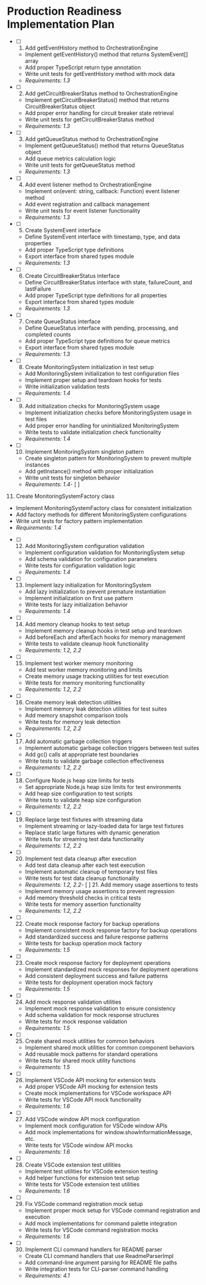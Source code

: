 # Production Readiness Implementation Plan

- [ ] 1. Add getEventHistory method to OrchestrationEngine

  - Implement getEventHistory() method that returns SystemEvent[] array
  - Add proper TypeScript return type annotation
  - Write unit tests for getEventHistory method with mock data
  - _Requirements: 1.3_

- [ ] 2. Add getCircuitBreakerStatus method to OrchestrationEngine
  - Implement getCircuitBreakerStatus() method that returns CircuitBreakerStatus object
  - Add proper error handling for circuit breaker state retrieval
  - Write unit tests for getCircuitBreakerStatus method
  - _Requirements: 1.3_

- [ ] 3. Add getQueueStatus method to OrchestrationEngine
  - Implement getQueueStatus() method that returns QueueStatus object
  - Add queue metrics calculation logic
  - Write unit tests for getQueueStatus method
  - _Requirements: 1.3_

- [ ] 4. Add event listener method to OrchestrationEngine
  - Implement on(event: string, callback: Function) event listener method
  - Add event registration and callback management
  - Write unit tests for event listener functionality
  - _Requirements: 1.3_

- [ ] 5. Create SystemEvent interface
  - Define SystemEvent interface with timestamp, type, and data properties
  - Add proper TypeScript type definitions
  - Export interface from shared types module
  - _Requirements: 1.3_

- [ ] 6. Create CircuitBreakerStatus interface
  - Define CircuitBreakerStatus interface with state, failureCount, and lastFailure
  - Add proper TypeScript type definitions for all properties
  - Export interface from shared types module
  - _Requirements: 1.3_

- [ ] 7. Create QueueStatus interface
  - Define QueueStatus interface with pending, processing, and completed counts
  - Add proper TypeScript type definitions for queue metrics
  - Export interface from shared types module
  - _Requirements: 1.3_

- [ ] 8. Create MonitoringSystem initialization in test setup
  - Add MonitoringSystem initialization to test configuration files
  - Implement proper setup and teardown hooks for tests
  - Write initialization validation tests
  - _Requirements: 1.4_

- [ ] 9. Add initialization checks for MonitoringSystem usage
  - Implement initialization checks before MonitoringSystem usage in test files
  - Add proper error handling for uninitialized MonitoringSystem
  - Write tests to validate initialization check functionality
  - _Requirements: 1.4_

- [ ] 10. Implement MonitoringSystem singleton pattern
  - Create singleton pattern for MonitoringSystem to prevent multiple instances
  - Add getInstance() method with proper initialization
  - Write unit tests for singleton behavior
  - _Requirements: 1.4_- [ ] 
11. Create MonitoringSystemFactory class
  - Implement MonitoringSystemFactory class for consistent initialization
  - Add factory methods for different MonitoringSystem configurations
  - Write unit tests for factory pattern implementation
  - _Requirements: 1.4_

- [ ] 12. Add MonitoringSystem configuration validation
  - Implement configuration validation for MonitoringSystem setup
  - Add schema validation for configuration parameters
  - Write tests for configuration validation logic
  - _Requirements: 1.4_

- [ ] 13. Implement lazy initialization for MonitoringSystem
  - Add lazy initialization to prevent premature instantiation
  - Implement initialization on first use pattern
  - Write tests for lazy initialization behavior
  - _Requirements: 1.4_

- [ ] 14. Add memory cleanup hooks to test setup
  - Implement memory cleanup hooks in test setup and teardown
  - Add beforeEach and afterEach hooks for memory management
  - Write tests to validate cleanup hook functionality
  - _Requirements: 1.2, 2.2_

- [ ] 15. Implement test worker memory monitoring
  - Add test worker memory monitoring and limits
  - Create memory usage tracking utilities for test execution
  - Write tests for memory monitoring functionality
  - _Requirements: 1.2, 2.2_

- [ ] 16. Create memory leak detection utilities
  - Implement memory leak detection utilities for test suites
  - Add memory snapshot comparison tools
  - Write tests for memory leak detection
  - _Requirements: 1.2, 2.2_

- [ ] 17. Add automatic garbage collection triggers
  - Implement automatic garbage collection triggers between test suites
  - Add gc() calls at appropriate test boundaries
  - Write tests to validate garbage collection effectiveness
  - _Requirements: 1.2, 2.2_

- [ ] 18. Configure Node.js heap size limits for tests
  - Set appropriate Node.js heap size limits for test environments
  - Add heap size configuration to test scripts
  - Write tests to validate heap size configuration
  - _Requirements: 1.2, 2.2_

- [ ] 19. Replace large test fixtures with streaming data
  - Implement streaming or lazy-loaded data for large test fixtures
  - Replace static large fixtures with dynamic generation
  - Write tests for streaming test data functionality
  - _Requirements: 1.2, 2.2_

- [ ] 20. Implement test data cleanup after execution
  - Add test data cleanup after each test execution
  - Implement automatic cleanup of temporary test files
  - Write tests for test data cleanup functionality
  - _Requirements: 1.2, 2.2_- [ ] 21.
 Add memory usage assertions to tests
  - Implement memory usage assertions to prevent regression
  - Add memory threshold checks in critical tests
  - Write tests for memory assertion functionality
  - _Requirements: 1.2, 2.2_

- [ ] 22. Create mock response factory for backup operations
  - Implement consistent mock response factory for backup operations
  - Add standardized success and failure response patterns
  - Write tests for backup operation mock factory
  - _Requirements: 1.5_

- [ ] 23. Create mock response factory for deployment operations
  - Implement standardized mock responses for deployment operations
  - Add consistent deployment success and failure patterns
  - Write tests for deployment operation mock factory
  - _Requirements: 1.5_

- [ ] 24. Add mock response validation utilities
  - Implement mock response validation to ensure consistency
  - Add schema validation for mock response structures
  - Write tests for mock response validation
  - _Requirements: 1.5_

- [ ] 25. Create shared mock utilities for common behaviors
  - Implement shared mock utilities for common component behaviors
  - Add reusable mock patterns for standard operations
  - Write tests for shared mock utility functions
  - _Requirements: 1.5_

- [ ] 26. Implement VSCode API mocking for extension tests
  - Add proper VSCode API mocking for extension tests
  - Create mock implementations for VSCode workspace API
  - Write tests for VSCode API mock functionality
  - _Requirements: 1.6_

- [ ] 27. Add VSCode window API mock configuration
  - Implement mock configuration for VSCode window APIs
  - Add mock implementations for window.showInformationMessage, etc.
  - Write tests for VSCode window API mocks
  - _Requirements: 1.6_

- [ ] 28. Create VSCode extension test utilities
  - Implement test utilities for VSCode extension testing
  - Add helper functions for extension test setup
  - Write tests for VSCode extension test utilities
  - _Requirements: 1.6_

- [ ] 29. Fix VSCode command registration mock setup
  - Implement proper mock setup for VSCode command registration and execution
  - Add mock implementations for command palette integration
  - Write tests for VSCode command registration mocks
  - _Requirements: 1.6_

- [ ] 30. Implement CLI command handlers for README parser
  - Create CLI command handlers that use ReadmeParserImpl
  - Add command-line argument parsing for README file paths
  - Write integration tests for CLI-parser command handling
  - _Requirements: 4.1_